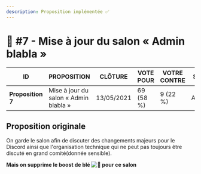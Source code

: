 ```yaml
---
description: Proposition implémentée ✅
---
```


# 📜 #7 - Mise à jour du salon « Admin blabla »

| ID                | PROPOSITION                           | CLÔTURE    | VOTE POUR | VOTRE CONTRE | STATUT   |
| ----------------- | ------------------------------------- | ---------- | --------- | ------------ | -------- |
| **Proposition 7** | Mise à jour du salon « Admin blabla » | 13/05/2021 | 69 (58 %) | 9 (22 %)     | Acceptée |

## Proposition originale

On garde le salon afin de discuter des changements majeurs pour le Discord ainsi que l'organisation technique qui ne peut pas toujours être discuté en grand comité(donnée sensible).

**Mais on supprime le boost de blé **![🌾](https://discord.com/assets/e12380ed13d4f1c0633d0166042bbea1.svg)** pour ce salon**

